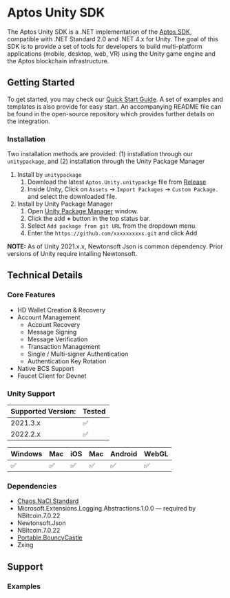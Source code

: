 # Aptos Unity SDK
The Aptos Unity SDK is a .NET implementation of the [Aptos SDK](https://aptos.dev/sdks/index/), compatible with .NET Standard 2.0 and .NET 4.x for Unity. 
The goal of this SDK is to provide a set of tools for developers to build multi-platform applications (mobile, desktop, web, VR) using the Unity game engine and the Aptos blockchain infrastructure.

## Getting Started
To get started, you may check our [Quick Start Guide](#). A set of examples and templates is also provide for easy start.
An accompanying README file can be found in the open-source repository which provides further details on the integration.

### Installation
Two installation methods are provided: (1) installation through our `unitypackage`, and (2) installation through the Unity Package Manager

1. Install by `unitypackage`
    1. Download the latest `Aptos.Unity.unitypackge` file from [Release](https://www.google.com/) 
    2. Inside Unity, Click on `Assets` → `Import Packages` → `Custom Package.` and select the downloaded file.
2. Install by Unity Package Manager
    1. Open [Unity Package Manager](https://docs.unity3d.com/Manual/upm-ui.html) window.
    2. Click the add **+** button in the top status bar.
    3. Select `Add package from git URL` from the dropdown menu.
    4. Enter the `https://github.com/xxxxxxxxxx.git` and click Add

**NOTE:**  As of Unity 2021.x.x, Newtonsoft Json is common dependency. Prior versions of Unity require intalling Newtonsoft.

## Technical Details

### Core Features
- HD Wallet Creation & Recovery
- Account Management
    - Account Recovery
    - Message Signing
    - Message Verification
    - Transaction Management
    - Single / Multi-signer Authentication
    - Authentication Key Rotation
- Native BCS Support
- Faucet Client for Devnet

### Unity Support
| Supported Version: | Tested |
| -- | -- |
| 2021.3.x | ✅ |
| 2022.2.x | ✅ |

| Windows | Mac  | iOS | Mac | Android | WebGL |
| -- | -- | -- | -- | -- | -- |
| ✅ | ✅ | ✅ | ✅ | ✅ | ✅ |

### Dependencies
- [Chaos.NaCl.Standard](https://www.nuget.org/packages/Chaos.NaCl.Standard/)
- Microsoft.Extensions.Logging.Abstractions.1.0.0 — required by NBitcoin.7.0.22
- Newtonsoft.Json
- NBitcoin.7.0.22
- [Portable.BouncyCastle](https://www.nuget.org/packages/Portable.BouncyCastle)
- Zxing

## Support

### Examples
